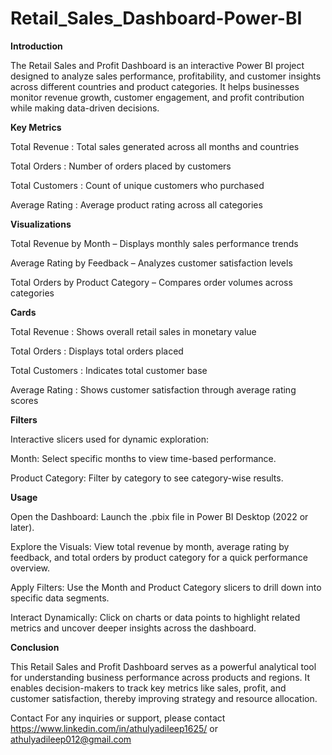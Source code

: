 # Retail_Sales_Dashboard-Power-BI
**Introduction**

The Retail Sales and Profit Dashboard is an interactive Power BI project designed to analyze sales performance, profitability, and customer insights across different countries and product categories.
It helps businesses monitor revenue growth, customer engagement, and profit contribution while making data-driven decisions.

**Key Metrics**

Total Revenue : Total sales generated across all months and countries

Total Orders : Number of orders placed by customers

Total Customers : Count of unique customers who purchased

Average Rating : Average product rating across all categories

**Visualizations**

Total Revenue by Month – Displays monthly sales performance trends

Average Rating by Feedback – Analyzes customer satisfaction levels

Total Orders by Product Category – Compares order volumes across categories

**Cards**

Total Revenue :	Shows overall retail sales in monetary value

Total Orders :	Displays total orders placed

Total Customers : Indicates total customer base

Average Rating : Shows customer satisfaction through average rating scores

**Filters**

Interactive slicers used for dynamic exploration:

Month: Select specific months to view time-based performance.

Product Category: Filter by category to see category-wise results.

**Usage**

Open the Dashboard:
Launch the .pbix file in Power BI Desktop (2022 or later).

Explore the Visuals:
View total revenue by month, average rating by feedback, and total orders by product category for a quick performance overview.

Apply Filters:
Use the Month and Product Category slicers to drill down into specific data segments.

Interact Dynamically:
Click on charts or data points to highlight related metrics and uncover deeper insights across the dashboard.

**Conclusion**

This Retail Sales and Profit Dashboard serves as a powerful analytical tool for understanding business performance across products and regions.
It enables decision-makers to track key metrics like sales, profit, and customer satisfaction, thereby improving strategy and resource allocation.

Contact For any inquiries or support, please contact https://www.linkedin.com/in/athulyadileep1625/ or athulyadileep012@gmail.com
